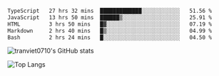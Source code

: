<!--START_SECTION:waka-->

```txt
TypeScript   27 hrs 32 mins  █████████████░░░░░░░░░░░░   51.56 %
JavaScript   13 hrs 50 mins  ██████▒░░░░░░░░░░░░░░░░░░   25.91 %
HTML         3 hrs 50 mins   █▓░░░░░░░░░░░░░░░░░░░░░░░   07.19 %
Markdown     2 hrs 40 mins   █▒░░░░░░░░░░░░░░░░░░░░░░░   04.99 %
Bash         2 hrs 24 mins   █░░░░░░░░░░░░░░░░░░░░░░░░   04.50 %
```

<!--END_SECTION:waka-->

<!--START_SECTION:stats-->
![tranviet0710's GitHub stats](https://github-readme-stats.vercel.app/api?username=tranviet0710&show_icons=true&theme=transparent&rank_icon=github)
<!--END_SECTION:stats-->

<!--START_SECTION:repo-->
<!--END_SECTION:repo-->

<!--START_SECTION:top-lang-->
![Top Langs](https://github-readme-stats.vercel.app/api/top-langs/?username=tranviet0710&layout=pie&theme=transparent)
<!--END_SECTION:top-lang-->
